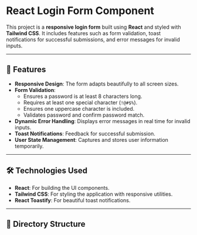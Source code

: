 # React Login Form Component

This project is a **responsive login form** built using **React** and styled with **Tailwind CSS**. It includes features such as form validation, toast notifications for successful submissions, and error messages for invalid inputs.

---

## 🚀 Features

- **Responsive Design**: The form adapts beautifully to all screen sizes.
- **Form Validation**:
  - Ensures a password is at least 8 characters long.
  - Requires at least one special character (`!@#$%`).
  - Ensures one uppercase character is included.
  - Validates password and confirm password match.
- **Dynamic Error Handling**: Displays error messages in real time for invalid inputs.
- **Toast Notifications**: Feedback for successful submission.
- **User State Management**: Captures and stores user information temporarily.

---

## 🛠️ Technologies Used

- **React**: For building the UI components.
- **Tailwind CSS**: For styling the application with responsive utilities.
- **React Toastify**: For beautiful toast notifications.

---

## 📂 Directory Structure

